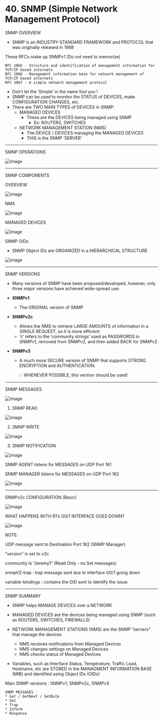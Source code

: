 # 40. SNMP (Simple Network Management Protocol)

SNMP OVERVIEW

- SNMP is an INDUSTRY-STANDARD FRAMEWORK and PROTOCOL that was originally released in 1988

These RFCs make up SNMPv1 (Do not need to memorize)

```
RFC 1065 - Structure and identification of management information for TCP/IP based internets
RFC 1066 - Management information base for network management of TCP/IP based internets
RFC 1067 - A simple network management protocol
```

- Don’t let the ‘Simple’ in the name fool you !
- SNMP can be used to monitor the STATUS of DEVICES, make CONFIGURATION CHANGES, etc.
- There are TWO MAIN TYPES of DEVICES in SNMP:
    - MANAGED DEVICES
        - These are the DEVICES being managed using SNMP
            - Ex: ROUTERS, SWITCHES
    - NETWORK MANAGEMENT STATION (NMS)
        - The DEVICE / DEVICES managing the MANAGED DEVICES
        - THIS is the SNMP ‘SERVER’

---

SMNP OPERATIONS

![image](https://github.com/vanhoangkha/CCNA_Course_Notes/assets/images/placeholder.png)

---

SMNP COMPONENTS

OVERVIEW

![image](https://github.com/vanhoangkha/CCNA_Course_Notes/assets/images/placeholder.png)

NMS

![image](https://github.com/vanhoangkha/CCNA_Course_Notes/assets/images/placeholder.png)

MANAGED DEVICES

![image](https://github.com/vanhoangkha/CCNA_Course_Notes/assets/images/placeholder.png)

SNMP OIDs

- SNMP Object IDs are ORGANIZED in a HIERARCHICAL STRUCTURE

![image](https://github.com/vanhoangkha/CCNA_Course_Notes/assets/images/placeholder.png)

---

SNMP VERSIONS

- Many versions of SNMP have been proposed/developed, however, only three major versions have achieved wide-spread use:

- **SNMPv1**
    - The ORIGINAL version of SNMP
- **SNMPv2c**
    - Allows the NMS to retrieve LARGE AMOUNTS of information in a SINGLE REQUEST, so it is more efficient
    - ‘c’ refers to the ‘community strings’ used as PASSWORDS in SNMPv1, removed from SNMPv2, and then added BACK for SNMPv2
- **SNMPv3**
    - A much more SECURE version of SNMP that supports STRONG ENCRYPTION and AUTHENTICATION.
        
        <aside>
        💡 WHENEVER POSSIBLE, this version should be used!
        
        </aside>
        

---

SNMP MESSAGES

![image](https://github.com/vanhoangkha/CCNA_Course_Notes/assets/images/placeholder.png)

1) SNMP READ

![image](https://github.com/vanhoangkha/CCNA_Course_Notes/assets/images/placeholder.png)

2) SMNP WRITE

![image](https://github.com/vanhoangkha/CCNA_Course_Notes/assets/images/placeholder.png)


3) SNMP NOTIFICATION

![image](https://github.com/vanhoangkha/CCNA_Course_Notes/assets/images/placeholder.png)


SNMP AGENT listens for MESSAGES on UDP Port 161

SNMP MANAGER listens for MESSAGES on UDP Port 162

![image](https://github.com/vanhoangkha/CCNA_Course_Notes/assets/images/placeholder.png)

---

SNMPv2c CONFIGURATION (Basic)

![image](https://github.com/vanhoangkha/CCNA_Course_Notes/assets/images/placeholder.png)

WHAT HAPPENS WITH R1’s G0/1 INTERFACE GOES DOWN?

![image](https://github.com/vanhoangkha/CCNA_Course_Notes/assets/images/placeholder.png)

NOTE:

UDP message sent to Destination Port 162 (SNMP Manager)

“version” is set to v2c

community is “Jeremy1” (Read Only - no Set messages)

snmpV2-trap : trap message sent due to interface G0/1 going down

variable-bindings : contains the OID sent to identify the issue.

---

SNMP SUMMARY

- SNMP helps MANAGE DEVICES over a NETWORK
- MANAGED DEVICES are the devices being managed using SNMP (such as ROUTERS, SWITCHES, FIREWALLS)
- NETWORK MANAGEMENT STATIONS (NMS) are the SNMP “servers” that manage the devices
    - NMS receives notifications from Managed Devices
    - NMS changes settings on Managed Devices
    - NMS checks status of Managed Devices
    
- Variables, such as Interface Status, Temperature, Traffic Load, Hostname, etc are STORED in the MANAGMENT INFORMATION BASE (MIB) and identified using Object IDs (OIDs)

Main SNMP versions : SNMPv1, SNMPv2c, SNMPv3

```
SNMP MESSAGES : 
* Get / GetNext / GetBulk
* Set
* Trap
* Inform
* Response
```

